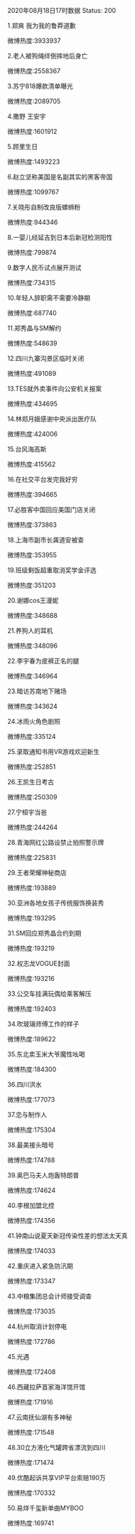 2020年08月18日17时数据
Status: 200

1.郑爽 我为我的鲁莽道歉

微博热度:3933937

2.老人被狗绳绊倒摔地后身亡

微博热度:2558367

3.苏宁818爆款清单曝光

微博热度:2089705

4.撒野 王安宇

微博热度:1601912

5.顾里生日

微博热度:1493223

6.赵立坚称美国是名副其实的黑客帝国

微博热度:1099767

7.关晓彤自制改良版螺蛳粉

微博热度:944346

8.一婴儿经延吉到日本后新冠检测阳性

微博热度:799874

9.数字人民币试点展开测试

微博热度:734315

10.年轻人辞职需不需要冷静期

微博热度:687740

11.郑秀晶与SM解约

微博热度:548639

12.四川九寨沟景区临时关闭

微博热度:491089

13.TES就外卖事件向公安机关报案

微博热度:434695

14.林郑月娥感谢中央派出医疗队

微博热度:424006

15.台风海高斯

微博热度:415562

16.在社交平台发完我好穷

微博热度:394665

17.必胜客中国回应美国门店关闭

微博热度:373863

18.上海市副市长龚道安被查

微博热度:353955

19.班级剩饭超重取消奖学金评选

微博热度:351203

20.谢娜cos王漫妮

微博热度:348688

21.养狗人的耳机

微博热度:348096

22.李宇春为皮裤正名的腿

微博热度:346964

23.暗访苏南地下赌场

微博热度:343624

24.冰雨火角色剧照

微博热度:335124

25.录取通知书用VR游戏欢迎新生

微博热度:252851

26.王凯生日考古

微博热度:250309

27.宁桓宇当爸

微博热度:244264

28.青海网红公路设禁止拍照警示牌

微博热度:225831

29.王者荣耀神秘商店

微博热度:193889

30.亚洲各地女孩子传统服饰换装秀

微博热度:193295

31.SM回应郑秀晶合约到期

微博热度:193219

32.权志龙VOGUE封面

微博热度:193216

33.公交车挂满玩偶给乘客解压

微博热度:192403

34.吹玻璃师傅工作的样子

微博热度:189622

35.东北卖玉米大爷魔性吆喝

微博热度:184300

36.四川洪水

微博热度:177073

37.恋与制作人

微博热度:175304

38.最美接头暗号

微博热度:174788

39.奥巴马夫人炮轰特朗普

微博热度:174624

40.李根加盟北控

微博热度:174356

41.钟南山说夏天新冠传染性差的想法太天真

微博热度:174033

42.重庆进入紧急防汛期

微博热度:173347

43.中粮集团总会计师接受调查

微博热度:173035

44.杭州取消计划停电

微博热度:172786

45.光遇

微博热度:172408

46.西藏拉萨首家海洋馆开馆

微博热度:171916

47.云南抚仙湖有多神秘

微博热度:171548

48.30立方液化气罐跨省漂流到四川

微博热度:171474

49.优酷起诉共享VIP平台索赔190万

微博热度:170332

50.易烊千玺新单曲MYBOO

微博热度:169741

